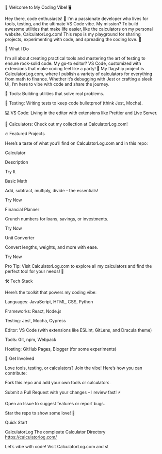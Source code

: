 🚀 Welcome to My Coding Vibe! 🖥️

Hey there, code enthusiasts! 👋 I'm a passionate developer who lives for tools, testing, and the ultimate VS Code vibe. My mission? To build awesome utilities that make life easier, like the calculators on my personal website, CalculatorLog.com! This repo is my playground for sharing projects, experimenting with code, and spreading the coding love. 🎉





🌟 What I Do

I’m all about creating practical tools and mastering the art of testing to ensure rock-solid code. My go-to editor? VS Code, customized with extensions that make coding feel like a party! 🎈 My flagship project is CalculatorLog.com, where I publish a variety of calculators for everything from math to finance. Whether it’s debugging with Jest or crafting a sleek UI, I’m here to vibe with code and share the journey.





🔧 Tools: Building utilities that solve real problems.



🧪 Testing: Writing tests to keep code bulletproof (think Jest, Mocha).



💻 VS Code: Living in the editor with extensions like Prettier and Live Server.



🧮 Calculators: Check out my collection at CalculatorLog.com!



🔥 Featured Projects

Here’s a taste of what you’ll find on CalculatorLog.com and in this repo:







Calculator



Description



Try It





Basic Math



Add, subtract, multiply, divide – the essentials!



Try Now





Financial Planner



Crunch numbers for loans, savings, or investments.



Try Now





Unit Converter



Convert lengths, weights, and more with ease.



Try Now



Pro Tip: Visit CalculatorLog.com to explore all my calculators and find the perfect tool for your needs! 🚀



🛠️ Tech Stack

Here’s the toolkit that powers my coding vibe:





Languages: JavaScript, HTML, CSS, Python



Frameworks: React, Node.js



Testing: Jest, Mocha, Cypress



Editor: VS Code (with extensions like ESLint, GitLens, and Dracula theme)



Tools: Git, npm, Webpack



Hosting: GitHub Pages, Blogger (for some experiments)



🤝 Get Involved

Love tools, testing, or calculators? Join the vibe! Here’s how you can contribute:





Fork this repo and add your own tools or calculators.



Submit a Pull Request with your changes – I review fast! ⚡



Open an Issue to suggest features or report bugs.



Star the repo to show some love! 🌟

Quick Start

CalculatorLog
The compleate Calculator Directory https://calculatorlog.com/



Let’s vibe with code! Visit CalculatorLog.com and st
